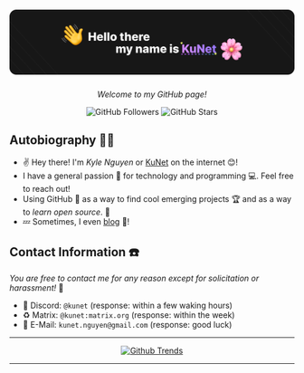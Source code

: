 # [![imkunet](header.svg)](#)
*<p align="center">Welcome to my GitHub page!</p>*
<p align="center">
  <img src="https://img.shields.io/github/followers/imkunet" alt="GitHub Followers" />
  <img src="https://img.shields.io/github/stars/imkunet" alt="GitHub Stars" />
</p>

## Autobiography 🏳️‍🌈
- ✌ Hey there! I'm *Kyle Nguyen* or <ins>KuNet</ins> on the internet 😊!
- I have a general passion 💟 for technology and programming 💻. Feel free to reach out!
- Using GitHub 🐙 as a way to find cool emerging projects 🏆 and as a way to *learn open source*. 🚀
- 💤 Sometimes, I even [blog](https://blog.kunet.dev) 📑!

## Contact Information ☎️
*You are free to contact me for any reason except for solicitation or harassment!* 🚫
- 💟 Discord: `@kunet` (response: within a few waking hours)
- ♻️ Matrix: `@kunet:matrix.org` (response: within the week)
- 📮 E-Mail: `kunet.nguyen@gmail.com` (response: good luck)

---

<p align="center">
    <a href="https://githubtrends.io/">
      <img src="https://api.githubtrends.io/user/svg/imkunet/langs?time_range=one_year&theme=dark" alt="Github Trends" />
    </a>
</p>

---

<!--# [![bottom](bottom.svg)](#) this image sucks lol-->
